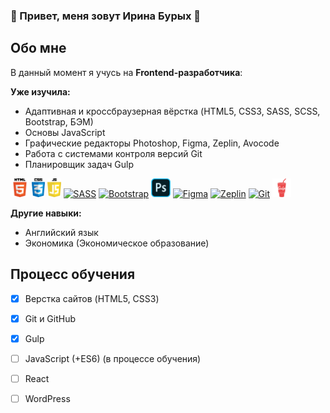 ### :star2: Привет, меня зовут Ирина Бурых :star2:

## Обо мне
В данный момент я учусь на **Frontend-разработчика**:

**Уже изучила:**
- Адаптивная и кроссбраузерная вёрстка (HTML5, CSS3, SASS, SCSS, Bootstrap, БЭМ)
- Основы JavaScript
- Графические редакторы Photoshop, Figma, Zeplin, Avocode
- Работа с системами контроля версий Git
- Планировщик задач Gulp

[<img src="https://github.com/iburykh/iburykh/blob/main/icons/html.png" alt="HTML5" height="30">](https://html5book.ru/html-html5/)
[<img src="https://github.com/iburykh/iburykh/blob/main/icons/css_1.png" alt="CSS3" height="30">](https://html5book.ru/css-spravochnik.html)
[<img src="https://github.com/iburykh/iburykh/blob/main/icons/js.png" alt="JavaScript" height="30">](https://learn.javascript.ru/)
[<img src="https://www.vectorlogo.zone/logos/sass-lang/sass-lang-icon.svg" alt="SASS" height="30">](https://sass-lang.com/)
[<img src="https://www.vectorlogo.zone/logos/getbootstrap/getbootstrap-icon.svg" alt="Bootstrap" height="30">](https://getbootstrap.com/)
[<img src="https://github.com/iburykh/iburykh/blob/main/icons/ps.png" alt="Photoshop" height="30">](https://www.adobe.com/ru/products/photoshop.html)
[<img src="https://www.vectorlogo.zone/logos/figma/figma-icon.svg" alt="Figma" height="30">](https://www.figma.com/)
[<img src="https://www.vectorlogo.zone/logos/zeplinio/zeplinio-icon.svg" alt="Zeplin" height="30">](https://zeplin.io/)
[<img src="https://www.vectorlogo.zone/logos/git-scm/git-scm-icon.svg" alt="Git" height="30">](https://git-scm.com/)
[<img src="https://github.com/iburykh/iburykh/blob/main/icons/gulp1.png" alt="Gulp" height="30">](https://gulpjs.com/)


**Другие навыки:**
- Английский язык
- Экономика (Экономическое образование)

## Процесс обучения
- [x] Верстка сайтов (HTML5, CSS3)
- [x] Git и GitHub
- [x] Gulp
- [ ] JavaScript (+ES6) (в процессе обучения)
- [ ] React
- [ ] WordPress



